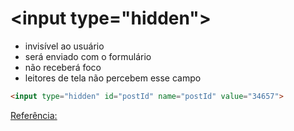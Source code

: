 # \<input type="hidden">

- invisível ao usuário
- será enviado com o formulário
- não receberá foco
- leitores de tela não percebem esse campo

```html
<input type="hidden" id="postId" name="postId" value="34657">

```
[Referência:](https://developer.mozilla.org/en-US/docs/Web/HTML/Element/input/hidden)